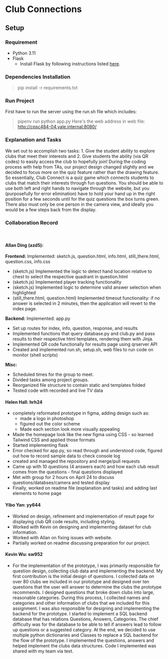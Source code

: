 # Club Connections

## Setup

### Requirement

- Python 3.11
- Flask
  - Install Flask by following instructions listed [here](https://flask.palletsprojects.com/en/2.2.x/installation/).

### Dependencies Installation

> pip install -r requirements.txt

### Run Project
First have to run the server using the run.sh file which includes: 
 > pipenv run python app.py
 Here's the web address in web file: http://cpsc484-04.yale.internal:8080/

### Explanation and Tasks
  We set out to accomplish two tasks: 1. Give the student ability to explore clubs that meet their interests and 2. Give students the ability (via QR codes) to easily access the club to hopefully join! During the coding process with help from TAs, our project design changed slightly and we decided to focus more on the quiz feature rather than the drawing feature. So essentially, Club Connect is a quiz game which connects students to clubs that match their interests through fun questions. You should be able to use both left and right hands to navigate through the website, but you (purposefully for error elimination) have to hold your hand up in the right position for a few seconds until for the quiz questions the box turns green. There also must only be one person in the camera view, and ideally you would be a few steps back from the display. 

### Collaboration Record
<br>
<h4>Allan Ding (azd5):</h4>
<b>Frontend:</b>
Implemented: sketch.js, question.html, info.html, still_there.html, question.css, info.css

- (sketch.js) Implemented the logic to detect hand location relative to chest to select the respective quadrant in question.html
- (sketch.js) Implemented player tracking functionality
- (sketch.js) Implemented logic to determine valid answer selection when highlighted
- (still_there.html, question.html) Implemented timeout functionality: if no answer is selected in 2 minutes, then the application will revert to the index page.

<b>Backend:</b>
Implemented: app.py 

- Set up routes for index, info, question, response, and results
- Implemented functions that query database.py and club.py and pass results to their respective html templates, rendering them with Jinja.
- Implemented QR code functionally for results page using qrserver API
- Created and implemented run.sh, setup.sh, web files to run code on monitor (shell scripts)

<b>Misc:</b> 

- Scheduled times for the group to meet.
- Divided tasks among project groups.
- Reorganized file structure to contain static and templates folded
- Tested code with recorded and live TV data



<h4>Helen Hall: hrh24</h4>

- completely reformated prototype in figma, adding design such as:
  -  made a logo in photoshop
  -  figured out the color scheme
  -  Made each section look more visually appealing
- Made the homepage look like the new figma using CSS - so learned Tailwind CSS and applied those formats
- Started implementing flask
- Error checked for app.py, so read through and understood code, figured out how to record sample data to check console log
- created and managed the repository and merge/pull requests
- Came up with 10 questions (4 answers each) and how each club result comes from the questions - final questions displayed
- Met with group for 2 hours on April 24 to discuss questions/databses/camera and tested display
- Finally, worked on readme file (explanation and tasks) and adding last elements to home page

<h4>Yibo Yan: yy644</h4>

- Worked on design, refinement and implementation of result page for displaying club QR code results, including styling. 
- Worked with Kevin on designing and implementing dataset for club information.
- Worked with Allan on fixing issues with website.
- Partially worked on readme discussing preparation for our project.

<h4>Kevin Wu: sw952</h4>

- For the implementation of the prototype, I was primarily responsible for question design, collecting club data and implementing the backend. My first contribution is the initial design of questions. I collected data on over 80 clubs we included in  our prototype  and designed over ten questions that the user will answer to determine the clubs the prototype recommends. I designed questions that broke down clubs into large, reasonable categories. During this process, I collected names and categories and other information of clubs that we included for this assignment. I was also responsible for designing and implementing the backend for the prototype. I started to implement a SQL backend database that has relations Questions, Answers, Categories. The chief difficulty was for the database to be able to tell if answers lead to follow up questions or a suggested category. At the end, we decided to use multiple python dictionaries and Classes to replace a SQL backend for the flow of the prototype. I implemented the questions, answers and helped implement the clubs data structures. Code I implemented was shared with my team via text.
